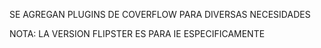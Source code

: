 SE AGREGAN PLUGINS DE COVERFLOW PARA DIVERSAS NECESIDADES

NOTA: LA VERSION FLIPSTER ES PARA IE ESPECIFICAMENTE